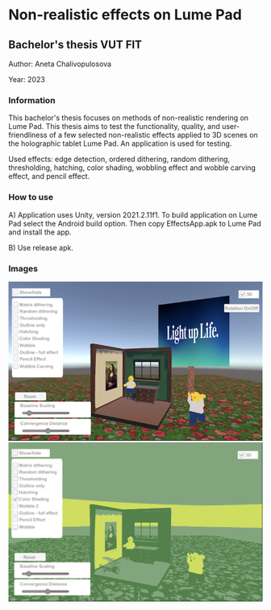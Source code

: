 # Non-realistic effects on Lume Pad
## Bachelor's thesis VUT FIT
Author: Aneta Chalivopulosova

Year: 2023



### Information

This bachelor's thesis focuses on methods of non-realistic rendering on Lume Pad. This thesis aims to test the functionality, quality, and user-friendliness of a few selected non-realistic effects applied to 3D scenes on the holographic tablet Lume Pad. An application is used for testing.

Used effects: edge detection, ordered dithering, random dithering, thresholding, hatching, color shading, wobbling effect and wobble carving effect, and pencil effect.

### How to use

A)
Application uses Unity, version 2021.2.11f1.
To build application on Lume Pad select the Android build option.
Then copy EffectsApp.apk to Lume Pad and install the app.

B)
Use release apk.


### Images


![Screenshot of the app.](final_app.png)
![Screenshot of the color shading effect.](colorshading.png)


